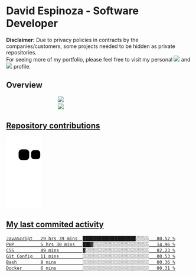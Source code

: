 # David Espinoza - Software Developer
<div id="links">
  <p>
    <strong>Disclaimer:</strong> Due to privacy policies in contracts by the companies/customers, some projects needed to be hidden as private repositories. <br />
For seeing more of my portfolio, please feel free to visit my personal <a href="https://davidespinoza.dev" target="_blank"><img src="https://img.shields.io/badge/website-000000?style=for-the-badge&logo=About.me&logoColor=white" target="_blank"></a> and <a href="https://www.linkedin.com/in/despinozap" target="_blank"><img src="https://img.shields.io/badge/LinkedIn-0077B5?style=for-the-badge&logo=linkedin&logoColor=white" target="_blank"></a> profile.
  </p>
</div>

## Overview

<div id="stats">
  <a href="https://github.com/despinozap">
  <img height="180em" style="margin: 0em 10em;" src="https://github-readme-stats.vercel.app/api?username=despinozap&show_icons=true&include_all_commits=true&count_private=true&theme=default"/>
  <img height="180em" style="margin: 0em 10em;" src="https://github-readme-stats.vercel.app/api/top-langs/?username=despinozap&layout=compact&langs_count=7&theme=default"/>
</div>
 
## Repository contributions
<div id="snake"> 

  ![Snake animation](https://github.com/despinozap/despinozap/blob/output/github-contribution-grid-snake.svg)
</div>

## My last commited activity
<!--START_SECTION:waka-->

```text
JavaScript   29 hrs 39 mins  ████████████████████░░░░░   80.52 %
PHP          5 hrs 30 mins   ███▓░░░░░░░░░░░░░░░░░░░░░   14.96 %
CSS          49 mins         ▓░░░░░░░░░░░░░░░░░░░░░░░░   02.23 %
Git Config   11 mins         ░░░░░░░░░░░░░░░░░░░░░░░░░   00.53 %
Bash         8 mins          ░░░░░░░░░░░░░░░░░░░░░░░░░   00.36 %
Docker       6 mins          ░░░░░░░░░░░░░░░░░░░░░░░░░   00.31 %
```

<!--END_SECTION:waka-->
